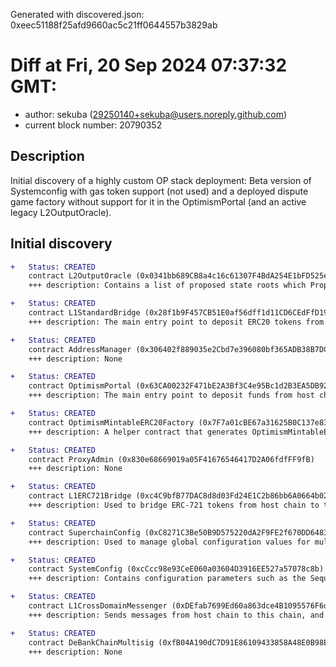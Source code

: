Generated with discovered.json: 0xeec51188f25afd9660ac5c21ff0644557b3829ab

# Diff at Fri, 20 Sep 2024 07:37:32 GMT:

- author: sekuba (<29250140+sekuba@users.noreply.github.com>)
- current block number: 20790352

## Description

Initial discovery of a highly custom OP stack deployment: Beta version of Systemconfig with gas token support (not used) and a deployed dispute game factory without support for it in the OptimismPortal (and an active legacy L2OutputOracle).

## Initial discovery

```diff
+   Status: CREATED
    contract L2OutputOracle (0x0341bb689CB8a4c16c61307F4BdA254E1bFD525e)
    +++ description: Contains a list of proposed state roots which Proposers assert to be a result of block execution. Currently only the PROPOSER address can submit new state roots.
```

```diff
+   Status: CREATED
    contract L1StandardBridge (0x28f1b9F457CB51E0af56dff1d11CD6CEdFfD1977)
    +++ description: The main entry point to deposit ERC20 tokens from host chain to this chain. This contract can store any token.
```

```diff
+   Status: CREATED
    contract AddressManager (0x306402f889035e2Cbd7e396080bf365ADB38B7DC)
    +++ description: None
```

```diff
+   Status: CREATED
    contract OptimismPortal (0x63CA00232F471bE2A3Bf3C4e95Bc1d2B3EA5DB92)
    +++ description: The main entry point to deposit funds from host chain to this chain. It also allows to prove and finalize withdrawals.
```

```diff
+   Status: CREATED
    contract OptimismMintableERC20Factory (0x7F7a01cBE67a31625B0C137e835a12d494E293c2)
    +++ description: A helper contract that generates OptimismMintableERC20 contracts on the network it's deployed to. OptimismMintableERC20 is a standard extension of the base ERC20 token contract designed to allow the L1StandardBridge contracts to mint and burn tokens. This makes it possible to use an OptimismMintablERC20 as this chain's representation of a token on the host chain, or vice-versa.
```

```diff
+   Status: CREATED
    contract ProxyAdmin (0x830e68669019a05F41676546417D2A06fdfFF9fB)
    +++ description: None
```

```diff
+   Status: CREATED
    contract L1ERC721Bridge (0xc4C9bfB77DAC8d8d03Fd24E1C2b86bb6A0664b02)
    +++ description: Used to bridge ERC-721 tokens from host chain to this chain.
```

```diff
+   Status: CREATED
    contract SuperchainConfig (0xC8271C3Be50B9D575220dA2F9FE2f670DD6483D6)
    +++ description: Used to manage global configuration values for multiple OP Chains within a single Superchain network. The SuperchainConfig contract manages the `PAUSED_SLOT`, a boolean value indicating whether the Superchain is paused, and `GUARDIAN_SLOT`, the address of the guardian which can pause and unpause the system.
```

```diff
+   Status: CREATED
    contract SystemConfig (0xcCcc98e93CeE060a03604D3916EE527a57078c8b)
    +++ description: Contains configuration parameters such as the Sequencer address, gas limit on this chain and the unsafe block signer address.
```

```diff
+   Status: CREATED
    contract L1CrossDomainMessenger (0xDEfab7699Ed60a863dce4B1095576F6d9EC5d254)
    +++ description: Sends messages from host chain to this chain, and relays messages back onto host chain. In the event that a message sent from host chain to this chain is rejected for exceeding this chain's epoch gas limit, it can be resubmitted via this contract's replay function.
```

```diff
+   Status: CREATED
    contract DeBankChainMultisig (0xfB04A190dC7D91E86109433858A48E0B98EF1450)
    +++ description: None
```
